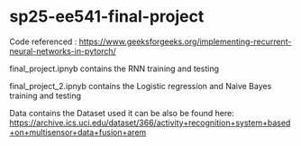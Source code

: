 # sp25-ee541-final-project

Code referenced : https://www.geeksforgeeks.org/implementing-recurrent-neural-networks-in-pytorch/

final_project.ipnyb contains the RNN training and testing 

final_project_2.ipnyb contains the Logistic regression and Naive Bayes training and testing 

Data contains the Dataset used it can be also be found here: https://archive.ics.uci.edu/dataset/366/activity+recognition+system+based+on+multisensor+data+fusion+arem
